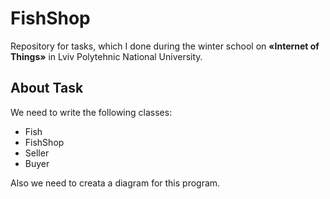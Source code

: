 # FishShop
Repository for tasks, which I done during the winter school on **«Internet of Things»** in Lviv Polytehnic National University.

## About Task
We need to write the following classes:
- Fish
- FishShop
- Seller
- Buyer

Also we need to creata a diagram for this program.
